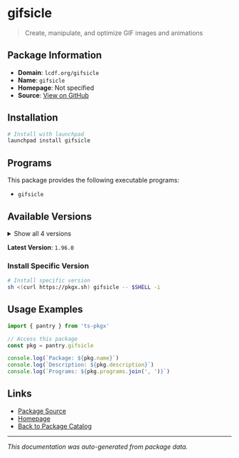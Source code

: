 # gifsicle

> Create, manipulate, and optimize GIF images and animations

## Package Information

- **Domain**: `lcdf.org/gifsicle`
- **Name**: `gifsicle`
- **Homepage**: Not specified
- **Source**: [View on GitHub](https://github.com/pkgxdev/pantry/tree/main/projects/lcdf.org/gifsicle/package.yml)

## Installation

```bash
# Install with launchpad
launchpad install gifsicle
```

## Programs

This package provides the following executable programs:

- `gifsicle`

## Available Versions

<details>
<summary>Show all 4 versions</summary>

- `1.96.0`, `1.95.0`, `1.94.0`, `1.93.0`

</details>

**Latest Version**: `1.96.0`

### Install Specific Version

```bash
# Install specific version
sh <(curl https://pkgx.sh) gifsicle -- $SHELL -i
```

## Usage Examples

```typescript
import { pantry } from 'ts-pkgx'

// Access this package
const pkg = pantry.gifsicle

console.log(`Package: ${pkg.name}`)
console.log(`Description: ${pkg.description}`)
console.log(`Programs: ${pkg.programs.join(', ')}`)
```

## Links

- [Package Source](https://github.com/pkgxdev/pantry/tree/main/projects/lcdf.org/gifsicle/package.yml)
- [Homepage](#)
- [Back to Package Catalog](../../../package-catalog.md)

---

*This documentation was auto-generated from package data.*
